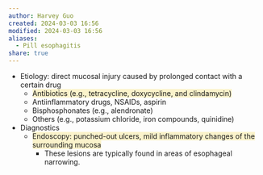 ```yaml
---
author: Harvey Guo
created: 2024-03-03 16:56
modified: 2024-03-03 16:56
aliases:
  - Pill esophagitis
share: true
---
```



- Etiology: direct mucosal injury caused by prolonged contact with a certain drug 
	- <span style="background:rgba(240, 200, 0, 0.2)">Antibiotics (e.g., tetracycline, doxycycline, and clindamycin)</span>
	- Antiinflammatory drugs, NSAIDs, aspirin
	- Bisphosphonates (e.g., alendronate)
	- Others (e.g., potassium chloride, iron compounds, quinidine)
- Diagnostics
	- <span style="background:rgba(240, 200, 0, 0.2)">Endoscopy: punched-out ulcers, mild inflammatory changes of the surrounding mucosa</span>
		- These lesions are typically found in areas of esophageal narrowing.